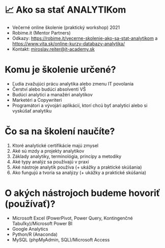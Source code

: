 # 📈 Ako sa stať ANALYTIKom

* Večerné online školenie (praktický workshop) 2021 
* Robime.it (Mentor Partners)
* Odkazy: https://robime.it/vecerne-skolenie-ako-sa-stat-analytikom a https://www.vita.sk/online-kurzy-databazy-analytika/
* Kontakt: miroslav.reiter@it-academy.sk

# Komu je školenie určené?
* Ľudia zvažujúci prácu analytika alebo zmenu IT povolania
* Čerství alebo budúci absolventi VŠ
* Budúci analytici a manažéri analytikov
* Marketéri a Copywriteri
* Programátori a vývojári aplikácií, ktorí chcú byť analytici alebo si vyskúšať analytiku

# Čo sa na školení naučíte?
1. Ktoré analytické certifikácie majú zmysel
1. Aké sú mzdy a projekty analytikov
1. Základy analytiky, terminológia, princípy a metodiky
1. Aké typy analýz sa používajú v praxi
1. Aké nástroje analytik používa (+ ukážky a praktické skúšania)
1. Ako fungujú a tvoria sa analýzy (+ ukážky a praktické skúšania)

# O akých nástrojoch budeme hovoriť (používať)?
* Microsoft Excel (PowerPivot, Power Query, Kontingenčné Tabuľky)/Microsoft Power BI
* Google Analytics
* Python/R (Anaconda)
* MySQL (phpMyAdmin, SQL)/Microsoft Access
